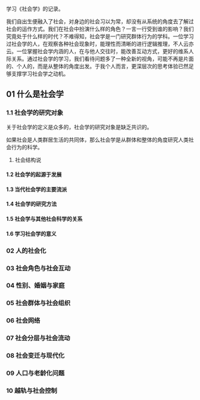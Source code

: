 
学习《社会学》的记录。

我们自出生便融入了社会，对身边的社会习以为常，却没有从系统的角度去了解过社会的运作方式。我们在社会中扮演什么样的角色？一言一行受到谁的影响？我们究竟处于什么样的时代？不难得知，社会学是一门研究群体行为的学科。一位学习过社会学的人，在观察各种社会现象时，能理性而清晰的进行逻辑推理，不人云亦云。一位掌握社会学内涵的人，在与他人交往时，能改善互动方式，更好的维系人际关系。通过社会学的学习，我们看待问题多了一种全新的视角，可能不再是片面的、个人的，而是从整体的角度出发。于我个人而言，更深层次的思考体验已然足够支撑学习社会学之动机。


## 01 什么是社会学

### 1.1 社会学的研究对象

关于社会学的定义是众多的，社会学的研究对象是缺乏共识的。

如果社会是人类群居生活的共同体，那么社会学是从群体和整体的角度研究人类社会行为的科学。

1. 社会结构说

#### 1.2 社会学的起源于发展

#### 1.3 当代社会学的主要流派

#### 1.4 社会学的研究方法

#### 1.5 社会学与其他社会科学的关系

#### 1.6 学习社会学的意义


### 02 人的社会化

### 03 社会角色与社会互动

### 04 性别、婚姻与家庭

### 05 社会群体与社会组织

### 06 社会网络

### 07 社会分层与社会流动

### 08 社会变迁与现代化

### 09 人口与老龄化问题

### 10 越轨与社会控制